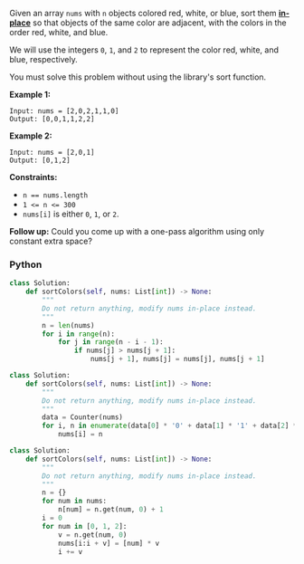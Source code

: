 Given an array  `nums`  with  `n`  objects colored red, white, or blue, sort them  **[in-place](https://en.wikipedia.org/wiki/In-place_algorithm)** so that objects of the same color are adjacent, with the colors in the order red, white, and blue.

We will use the integers  `0`,  `1`, and  `2`  to represent the color red, white, and blue, respectively.

You must solve this problem without using the library's sort function.

**Example 1:**
```
Input: nums = [2,0,2,1,1,0]
Output: [0,0,1,1,2,2]
```

**Example 2:**
```
Input: nums = [2,0,1]
Output: [0,1,2]
```

**Constraints:**

-   `n == nums.length`
-   `1 <= n <= 300`
-   `nums[i]`  is either  `0`,  `1`, or  `2`.

**Follow up:** Could you come up with a one-pass algorithm using only constant extra space?


### Python

```py
class Solution:
    def sortColors(self, nums: List[int]) -> None:
        """
        Do not return anything, modify nums in-place instead.
        """
        n = len(nums)
        for i in range(n):
            for j in range(n - i - 1):
                if nums[j] > nums[j + 1]:
                    nums[j + 1], nums[j] = nums[j], nums[j + 1] 
```

```python
class Solution:
    def sortColors(self, nums: List[int]) -> None:
        """
        Do not return anything, modify nums in-place instead.
        """
        data = Counter(nums)
        for i, n in enumerate(data[0] * '0' + data[1] * '1' + data[2] * '2'):
            nums[i] = n
```

```py
class Solution:
    def sortColors(self, nums: List[int]) -> None:
        """
        Do not return anything, modify nums in-place instead.
        """
        n = {}
        for num in nums:
            n[num] = n.get(num, 0) + 1
        i = 0
        for num in [0, 1, 2]:
            v = n.get(num, 0)
            nums[i:i + v] = [num] * v
            i += v
```